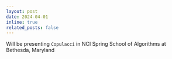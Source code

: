 ```yaml
---
layout: post
date: 2024-04-01
inline: true
related_posts: false
---
```


Will be presenting `Copulacci` in NCI Spring School of Algorithms at Bethesda, Maryland
